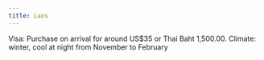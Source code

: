 ```yaml
---
title: Laos
---
```


Visa: Purchase on arrival for around US$35 or Thai Baht 1,500.00.
Climate: winter, cool at night from November to February